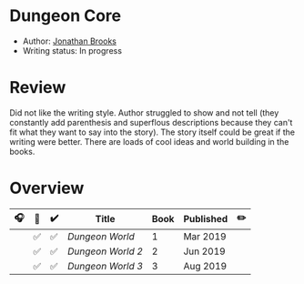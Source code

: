 # Dungeon Core

- Author: [Jonathan Brooks](../../../authors.md#jonathan-brooks)
- Writing status: In progress

# Review

Did not like the writing style. Author struggled to show and not tell (they constantly add
parenthesis and superflous descriptions because they can't fit what they want to say into the
story). The story itself could be great if the writing were better. There are loads of cool
ideas and world building in the books.

# Overview

| 🎧 | 📱 | ✔️ | Title | Book | Published | ✏️ |
| - | - | - | - | - | - | - |
| | ✅ | ✅ | _Dungeon World_ | 1 | Mar 2019 | |
| | ✅ | ✅ | _Dungeon World 2_ | 2 | Jun 2019 | |
| | ✅ | ✅ | _Dungeon World 3_ | 3 | Aug 2019 | |
